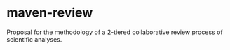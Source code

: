 # maven-review
Proposal for the methodology of a 2-tiered collaborative review process of scientific analyses.
